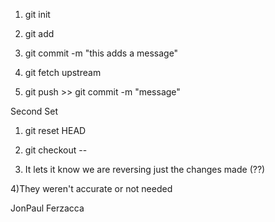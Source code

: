 1) git init

2) git add

3) git commit -m "this adds a message"

4) git fetch upstream

5) git push >> git commit -m "message"

Second Set

1) git reset HEAD <file>

2) git checkout -- <file>

3) It lets it know we are reversing just the changes made (??)

4)They weren't accurate or not needed

JonPaul Ferzacca

